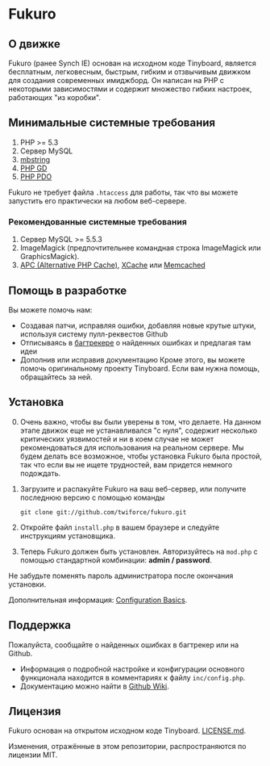 Fukuro
==========================================

О движке
------------
Fukuro (ранее Synch IE) основан на исходном коде Tinyboard, является бесплатным,
легковесным, быстрым, гибким и отзвычивым движком для создания современных имиджборд.
Он написан на PHP с некоторыми зависимостями и содержит множество гибких настроек, работающих "из коробки".

Минимальные системные требования
------------
1.	PHP >= 5.3
2.	Сервер MySQL
3.	[mbstring](http://www.php.net/manual/en/mbstring.installation.php) 
4.	[PHP GD](http://www.php.net/manual/en/intro.image.php)
5.	[PHP PDO](http://www.php.net/manual/en/intro.pdo.php)

Fukuro не требует файла ```.htaccess``` для работы, так что вы можете запустить его
практически на любом веб-сервере.

### Рекомендованные системные требования
1.	Сервер MySQL >= 5.5.3
2.	ImageMagick (предпочтительнее командная строка ImageMagick или GraphicsMagick).
3.	[APC (Alternative PHP Cache)](http://php.net/manual/en/book.apc.php), [XCache](http://xcache.lighttpd.net/) или [Memcached](http://www.php.net/manual/en/intro.memcached.php)

Помощь в разработке
------------
Вы можете помочь нам:
*   Создавая патчи, исправляя ошибки, добавляя новые крутые штуки, используя систему пулл-реквестов Github
*   Отписываясь в [багтрекере](http://bugtracker.syn-ch.ru) о найденных ошибках и предлагая там идеи
*   Дополнив или исправив документацию
Кроме этого, вы можете помочь оригинальному проекту Tinyboard. Если вам нужна помощь, обращайтесь за ней.

Установка
-------------
0.  Очень важно, чтобы вы были уверены в том, что делаете. На данном этапе движок еще не устанавливался
    "с нуля", содержит несколько критических уязвимостей и ни в коем случае не может рекомендоваться для
    использования на реальном сервере. Мы будем делать все возможное, чтобы установка Fukuro была простой,
    так что если вы не ищете трудностей, вам придется немного подождать.
1.  Загрузите и распакуйте Fukuro на ваш веб-сервер, или получите последнюю версию с помощью команды

        git clone git://github.com/twiforce/fukuro.git
	
2.	Откройте файл ```install.php``` в вашем браузере и следуйте инструкциям установщика.
3.	Теперь Fukuro должен быть установлен. Авторизуйтесь на ```mod.php``` с помощью стандартной комбинации: **admin / password**.

Не забудьте поменять пароль администратора после окончания установки.

Дополнительная информация: [Configuration Basics](https://github.com/twiforce/fukuro/wiki/Ru:Configuration-Basics).

Поддержка
--------
Пожалуйста, сообщайте о найденных ошибках в багтрекер или на Github.

*	Информация о подробной настройке и конфигурации основного функционала находится
    в комментариях к файлу ```inc/config.php```.
*	Документацию можно найти в [Github Wiki](https://github.com/twiforce/fukuro/wiki).

Лицензия
--------
Fukuro основан на открытом исходном коде Tinyboard. [LICENSE.md](https://github.com/twiforce/fukuro/blob/master/LICENSE.md).

Изменения, отражённые в этом репозитории, распространяются по лицензии MIT.